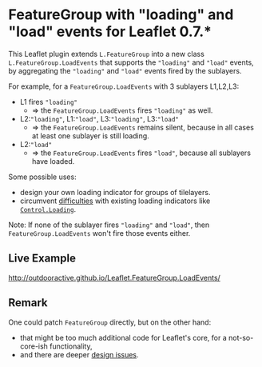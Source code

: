 # FeatureGroup with "loading" and "load" events for Leaflet 0.7.*

This Leaflet plugin extends `L.FeatureGroup` into a new class
`L.FeatureGroup.LoadEvents` that supports the `"loading"` and `"load"`
events, by aggregating the `"loading"` and `"load"` events fired by the
sublayers.

For example, for a `FeatureGroup.LoadEvents` with 3 sublayers L1,L2,L3:
 * L1 fires `"loading"`
   * => the `FeatureGroup.LoadEvents` fires `"loading"` as well.
 * L2:`"loading"`, L1:`"load"`, L3:`"loading"`, L3:`"load"` 
   * => the `FeatureGroup.LoadEvents` remains silent, because in all cases at least one sublayer is still loading.
 * L2:`"load"`
   * => the `FeatureGroup.LoadEvents` fires `"load"`, because all sublayers have loaded.
  
Some possible uses:
 * design your own loading indicator for groups of tilelayers.
 * circumvent [difficulties](https://github.com/Leaflet/Leaflet/pull/4530#issuecomment-216575291) with existing loading indicators like [`Control.Loading`](https://github.com/ebrelsford/Leaflet.loading).

Note: If none of the sublayer fires `"loading"` and `"load"`, then `FeatureGroup.LoadEvents` won't fire those events either.

## Live Example

http://outdooractive.github.io/Leaflet.FeatureGroup.LoadEvents/

## Remark

One could patch `FeatureGroup` directly, but on the other hand:

 * that might be too much additional code for Leaflet's core, for a
not-so-core-ish functionality,
 * and there are deeper [design issues](https://github.com/Leaflet/Leaflet/pull/4530#issuecomment-216519169).
